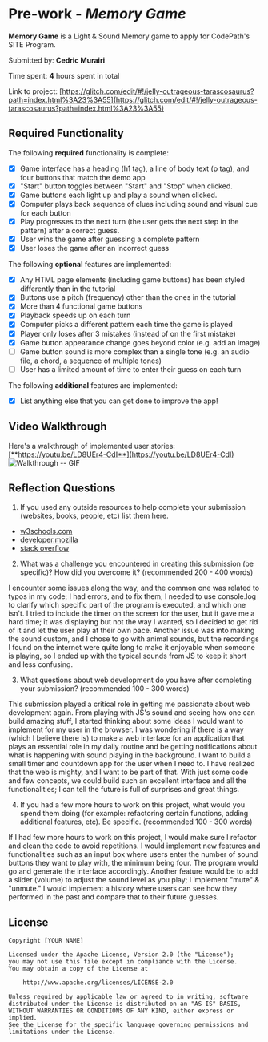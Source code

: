 # Pre-work - *Memory Game*

**Memory Game** is a Light & Sound Memory game to apply for CodePath's SITE Program. 

Submitted by: **Cedric Murairi**

Time spent: **4** hours spent in total

Link to project: [https://glitch.com/edit/#!/jelly-outrageous-tarascosaurus?path=index.html%3A23%3A55](https://glitch.com/edit/#!/jelly-outrageous-tarascosaurus?path=index.html%3A23%3A55)

## Required Functionality

The following **required** functionality is complete:

- [x] Game interface has a heading (h1 tag), a line of body text (p tag), and four buttons that match the demo app
- [x] "Start" button toggles between "Start" and "Stop" when clicked. 
- [x] Game buttons each light up and play a sound when clicked. 
- [x] Computer plays back sequence of clues including sound and visual cue for each button
- [x] Play progresses to the next turn (the user gets the next step in the pattern) after a correct guess. 
- [x] User wins the game after guessing a complete pattern
- [x] User loses the game after an incorrect guess

The following **optional** features are implemented:

- [x] Any HTML page elements (including game buttons) has been styled differently than in the tutorial
- [x] Buttons use a pitch (frequency) other than the ones in the tutorial
- [x] More than 4 functional game buttons
- [x] Playback speeds up on each turn
- [x] Computer picks a different pattern each time the game is played
- [x] Player only loses after 3 mistakes (instead of on the first mistake)
- [x] Game button appearance change goes beyond color (e.g. add an image)
- [ ] Game button sound is more complex than a single tone (e.g. an audio file, a chord, a sequence of multiple tones)
- [ ] User has a limited amount of time to enter their guess on each turn

The following **additional** features are implemented:

- [x] List anything else that you can get done to improve the app!

## Video Walkthrough

Here's a walkthrough of implemented user stories:
[**https://youtu.be/LD8UEr4-CdI**](https://youtu.be/LD8UEr4-CdI)
![Walkthrough -- GIF](https://cdn.glitch.com/80f9b1ac-0ffc-4b95-9934-83ac14f76964%2FPeek%202021-03-24%2014-08.gif?v=1616587761751)


## Reflection Questions
1. If you used any outside resources to help complete your submission (websites, books, people, etc) list them here. 
- [w3schools.com](https://www.w3schools.com/)
- [developer.mozilla](https://developer.mozilla.org/)
- [stack overflow](https://stackoverflow.com/)

2. What was a challenge you encountered in creating this submission (be specific)? How did you overcome it? (recommended 200 - 400 words)

I encounter some issues along the way, and the common one was related to typos in my code; I had errors, and to fix them, I needed to use console.log to clarify which specific part of the program is executed, and which one isn't.
I tried to include the timer on the screen for the user, but it gave me a hard time; it was displaying but not the way I wanted, so I decided to get rid of it and let the user play at their own pace.  Another issue was into making the sound custom, and I chose to go with animal sounds, but the recordings I found on the internet were quite long to make it enjoyable when someone is playing, so I ended up with the typical sounds from JS to keep it short and less confusing.

3. What questions about web development do you have after completing your submission? (recommended 100 - 300 words)

This submission played a critical role in getting me passionate about web development again. From playing with JS's sound and seeing how one can build amazing stuff, I started thinking about some ideas I would want to implement for my user in the browser.
I was wondering if there is a way (which I believe there is) to make a web interface for an application that plays an essential role in my daily routine and be getting notifications about what is happening with sound playing in the background. I want to build a small timer and countdown app for the user when I need to.
I have realized that the web is mighty, and I want to be part of that. With just some code and few concepts, we could build such an excellent interface and all the functionalities; I can tell the future is full of surprises and great things.


4. If you had a few more hours to work on this project, what would you spend them doing (for example: refactoring certain functions, adding additional features, etc). Be specific. (recommended 100 - 300 words)

If I had few more hours to work on this project, I would make sure I refactor and clean the code to avoid repetitions. I would implement new features and functionalities such as an input box where users enter the number of sound buttons they want to play with, the minimum being four. The program would go and generate the interface accordingly. Another feature would be to add a slider (volume) to adjust the sound level as you play; I implement "mute" & "unmute."
I would implement a history where users can see how they performed in the past and compare that to their future guesses.




## License

    Copyright [YOUR NAME]

    Licensed under the Apache License, Version 2.0 (the "License");
    you may not use this file except in compliance with the License.
    You may obtain a copy of the License at

        http://www.apache.org/licenses/LICENSE-2.0

    Unless required by applicable law or agreed to in writing, software
    distributed under the License is distributed on an "AS IS" BASIS,
    WITHOUT WARRANTIES OR CONDITIONS OF ANY KIND, either express or implied.
    See the License for the specific language governing permissions and
    limitations under the License.